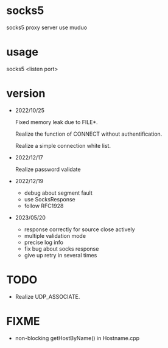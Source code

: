 # socks5
socks5 proxy server use muduo

# usage
socks5 \<listen port\>

# version
- 2022/10/25

  Fixed memory leak due to FILE*.
  
  Realize the function of CONNECT without authentification.
  
  Realize a simple connection white list.
  
- 2022/12/17
  
  Realize password validate
  
- 2022/12/19

  - debug about segment fault
  - use SocksResponse
  - follow RFC1928
  
- 2023/05/20

  - response correctly for source close actively
  - multiple validation mode
  - precise log info
  - fix bug about socks response
  - give up retry in several times 
# TODO
- Realize UDP_ASSOCIATE.

# FIXME
- non-blocking getHostByName() in Hostname.cpp

